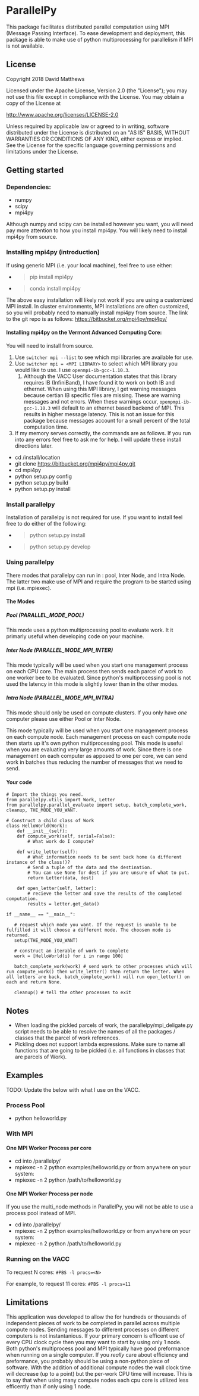 # ParallelPy

This package facilitates distributed parallel computation using MPI (Message Passing Interface).
To ease development and deployment, this package is able to make use of python multiprocessing for parallelism if MPI is not available.

## License
Copyright 2018 David Matthews

Licensed under the Apache License, Version 2.0 (the "License");
you may not use this file except in compliance with the License.
You may obtain a copy of the License at

http://www.apache.org/licenses/LICENSE-2.0


Unless required by applicable law or agreed to in writing, software distributed under the License is distributed on an "AS IS" BASIS, WITHOUT WARRANTIES OR CONDITIONS OF ANY KIND, either express or implied.
See the License for the specific language governing permissions and limitations under the License.


## Getting started
### Dependencies:
* numpy
* scipy
* mpi4py

Although numpy and scipy can be installed however you want, you will need pay more attention to how you install mpi4py.
You will likely need to install mpi4py from source.

### Installing mpi4py (introduction)

If using generic MPI (i.e. your local machine), feel free to use either:
* >pip install mpi4py
* >conda install mpi4py

The above easy installation will likely not work if you are using a customized MPI install. In cluster environments, MPI installations are often customized, so you will probably need to manually install mpi4py from source. The link to the git repo is as follows: https://bitbucket.org/mpi4py/mpi4py/

#### Installing mpi4py on the Vermont Advanced Computing Core:
You will need to install from source.
1. Use ```switcher mpi --list``` to see which mpi libraries are available for use.
2. Use ```switcher mpi = <MPI LIBRARY>``` to select which MPI library you would like to use. I use ```openmpi-ib-gcc-1.10.3```.
   1. Although the VACC User documentation states that this library requires IB (InfiniBand), I have found it to work on both IB and ethernet. When using this MPI library, I get warning messages because certian IB specific files are missing. These are warning messages and not errors. When these warnings occur, ```openpmpi-ib-gcc-1.10.3``` will default to an ethernet based backend of MPI. This results in higher message latency. This is not an issue for this package because messages account for a small percent of the total computation time.
1. If my memory serves correctly, the commands are as follows. If you run into any errors feel free to ask me for help. I will update these install directions later.
  * cd /install/location
  * git clone https://bitbucket.org/mpi4py/mpi4py.git
  * cd mpi4py
  * python setup.py config
  * python setup.py build
  * python setup.py install

### Install parallelpy
Installation of parallelpy is not required for use. If you want to install feel free to do either of the following:
* > python setup.py install
* > python setup.py develop


### Using parallelpy
There modes that parallelpy can run in : pool, Inter Node, and Intra Node.
The latter two make use of MPI and require the program to be started using mpi (i.e. mpiexec).

#### The Modes
##### Pool (PARALLEL_MODE_POOL)
This mode uses a python multiprocessing pool to evaluate work. It it primarly useful when developing code on your machine.

##### Inter Node (PARALLEL_MODE_MPI_INTER)
This mode typically will be used when you start one management process on each CPU core.
The main process then sends each parcel of work to one worker bee to be evaluated.
Since python's multiprocessing pool is not used the latency in this mode is slightly lower than in the other modes.

##### Intra Node (PARALLEL_MODE_MPI_INTRA)
This mode should only be used on compute clusters. If you only have *one* computer please use either Pool or Inter Node.

This mode typically will be used when you start one management process on each compute node.
Each management process on each compute node then starts up it's own python multiprocessing pool.
This mode is useful when you are evaluating very large amounts of work.
Since there is one management on each computer as apposed to one per core, we can send work in batches thus reducing the number of messages that we need to send.

#### Your code

```
# Import the things you need.
from parallelpy.utils import Work, Letter
from parallelpy.parallel_evaluate import setup, batch_complete_work, cleanup, THE_MODE_YOU_WANT.

# Construct a child class of Work
class HelloWorld(Work):
    def __init__(self):
    def compute_work(self, serial=False):
        # What work do I compute?
        
    def write_letter(self):
        # What information needs to be sent back home (a different instance of the class!)?
        # Send a tuple of the data and the destination.
        # You can use None for dest if you are unsure of what to put.
        return Letter(data, dest)

    def open_letter(self, letter):
        # recieve the letter and save the results of the completed computation.
        results = letter.get_data()

if __name__ == "__main__":

   # request which mode you want. If the request is unable to be fulfilled it will choose a different mode. The choosen mode is returned.
   setup(THE_MODE_YOU_WANT)
   
   # construct an iterable of work to complete
   work = [HelloWorld(i) for i in range 100]
   
   batch_complete_work(work) # send work to other processes which will run compute_work() then write_letter() then return the letter. When all letters are back, batch_complete_work() will run open_letter() on each and return None.
   
   cleanup() # tell the other processes to exit
```

## Notes
* When loading the pickled parcels of work, the parallelpy/mpi_deligate.py script needs to be able to resolve the names of all the packages / classes that the parcel of work references.
* Pickling does not support lambda expressions. Make sure to name all functions that are going to be pickled (i.e. all functions in classes that are parcels of Work).

## Examples
TODO: Update the below with what I use on the VACC.

### Process Pool
* python helloworld.py

### With MPI
#### One MPI Worker Process per core
* cd into /parallelpy/
* mpiexec -n 2 python examples/helloworld.py
or from anywhere on your system:
* mpiexec -n 2 python /path/to/helloworld.py 

#### One MPI Worker Process per node
If you use the multi_node methods in ParallelPy, you will not be able to use a process pool instead of MPI.
* cd into /parallelpy/
* mpiexec -n 2 python examples/helloworld.py 
or from anywhere on your system:
* mpiexec -n 2 python /path/to/helloworld.py

### Running on the VACC

To request N cores: ```#PBS -l procs=<N>```

For example, to request 11 cores: ```#PBS -l procs=11```


## Limitations
This application was developed to allow the for hundreds or thousands of independent pieces of work to be completed in parallel across multiple compute nodes.
Sending messages to different processes on different computers is not instantanious.
If your primary concern is efficent use of every CPU clock cycle then you may want to start by using only 1 node.
Both python's multiprocess pool and MPI typically have good preformance when running on a single computer.
If you *really* care about efficiency and preformance, you probably should be using a non-python piece of software.
With the addition of additional compute nodes the wall clock time will decrease (up to a point) but the per-work CPU time will increase.
This is to say that when using many compute nodes each cpu core is utilized less efficently than if only using 1 node.
